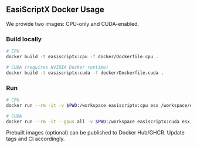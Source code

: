 ## EasiScriptX Docker Usage

We provide two images: CPU-only and CUDA-enabled.

### Build locally
```bash
# CPU
docker build -t easiscriptx:cpu -f docker/Dockerfile.cpu .

# CUDA (requires NVIDIA Docker runtime)
docker build -t easiscriptx:cuda -f docker/Dockerfile.cuda .
```

### Run
```bash
# CPU
docker run --rm -it -v $PWD:/workspace easiscriptx:cpu esx /workspace/examples/matmul.esx

# CUDA
docker run --rm -it --gpus all -v $PWD:/workspace easiscriptx:cuda esx /workspace/examples/matmul.esx
```

Prebuilt images (optional) can be published to Docker Hub/GHCR. Update tags and CI accordingly.


